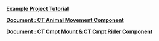    

**[Example Project Tutorial](https://github.com/chaintree7/Advanced-Riding-Locomotion-System/blob/main/Example%20Project%20Tutorial.md)**

**[Document : CT Animal Movement Component](https://github.com/chaintree7/Advanced-Riding-Locomotion-System/blob/main/Document%20:%20CT%20Animal%20Movement%20Component.md)**



**[Document : CT Cmpt Mount & CT Cmpt Rider Component]([https://github.com/chaintree7/Advanced-Riding-Locomotion-System/blob/main/Example%20Project%20Tutorial.md](https://github.com/chaintree7/Advanced-Riding-Locomotion-System/blob/main/Document%20:%20CT%20Cmpt%20Mount%20%26%20CT%20Cmpt%20Rider%20Component.md))**
